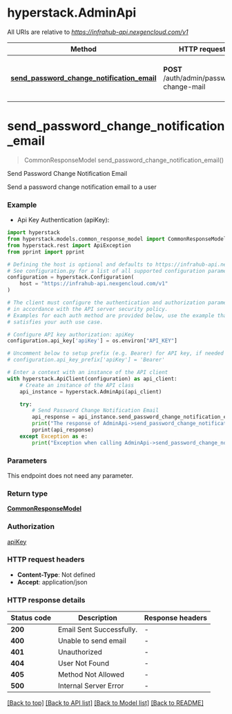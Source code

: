 # hyperstack.AdminApi

All URIs are relative to *https://infrahub-api.nexgencloud.com/v1*

Method | HTTP request | Description
------------- | ------------- | -------------
[**send_password_change_notification_email**](AdminApi.md#send_password_change_notification_email) | **POST** /auth/admin/password-change-mail | Send Password Change Notification Email


# **send_password_change_notification_email**
> CommonResponseModel send_password_change_notification_email()

Send Password Change Notification Email

Send a password change notification email to a user

### Example

* Api Key Authentication (apiKey):

```python
import hyperstack
from hyperstack.models.common_response_model import CommonResponseModel
from hyperstack.rest import ApiException
from pprint import pprint

# Defining the host is optional and defaults to https://infrahub-api.nexgencloud.com/v1
# See configuration.py for a list of all supported configuration parameters.
configuration = hyperstack.Configuration(
    host = "https://infrahub-api.nexgencloud.com/v1"
)

# The client must configure the authentication and authorization parameters
# in accordance with the API server security policy.
# Examples for each auth method are provided below, use the example that
# satisfies your auth use case.

# Configure API key authorization: apiKey
configuration.api_key['apiKey'] = os.environ["API_KEY"]

# Uncomment below to setup prefix (e.g. Bearer) for API key, if needed
# configuration.api_key_prefix['apiKey'] = 'Bearer'

# Enter a context with an instance of the API client
with hyperstack.ApiClient(configuration) as api_client:
    # Create an instance of the API class
    api_instance = hyperstack.AdminApi(api_client)

    try:
        # Send Password Change Notification Email
        api_response = api_instance.send_password_change_notification_email()
        print("The response of AdminApi->send_password_change_notification_email:\n")
        pprint(api_response)
    except Exception as e:
        print("Exception when calling AdminApi->send_password_change_notification_email: %s\n" % e)
```



### Parameters

This endpoint does not need any parameter.

### Return type

[**CommonResponseModel**](CommonResponseModel.md)

### Authorization

[apiKey](../README.md#apiKey)

### HTTP request headers

 - **Content-Type**: Not defined
 - **Accept**: application/json

### HTTP response details

| Status code | Description | Response headers |
|-------------|-------------|------------------|
**200** | Email Sent Successfully. |  -  |
**400** | Unable to send email |  -  |
**401** | Unauthorized |  -  |
**404** | User Not Found |  -  |
**405** | Method Not Allowed |  -  |
**500** | Internal Server Error |  -  |

[[Back to top]](#) [[Back to API list]](../README.md#documentation-for-api-endpoints) [[Back to Model list]](../README.md#documentation-for-models) [[Back to README]](../README.md)

